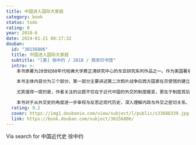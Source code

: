 ```yaml
---
title: 中国进入国际大家庭
category: book
status: todo
rating: 0
year: 2018-6
date: 2024-01-21 08:17:32
douban:
  id: "30156806"
  title: 中国进入国际大家庭
  subtitle: "[美] 徐中约 / 2018 / 商务印书馆"
  intro: >-
    本书原著为20世纪60年代哈佛大学费正清研究中心的东亚研究系列作品之一。作为美国著名汉学家费正清教授的高徒，作者广泛搜集和运用了包括中、英、法、俄、日各语种文献在内的资料，以1858—1880年这一时间段限为切入点，对19世纪中后期清政府在一系列外交事件中的行为与观念作出细致阐述与精辟分析，呈现了近代中国如何由天朝中心主义转型为现代国际社会的一员，尤其是对外交往方面，随着朝贡体系的难以为继，艰难地转向主权国家间的现代外交模式这一过程。

    本书主体内容分为三个部分，第一部分主要讲述第二次鸦片战争后西方国家在京使馆的建立过程，互派使节常驻这一在现代外交看来习以为常的制度，最初却遭遇了从观念到制度层面的反复博弈；第二部分，则详述了国际法引入中国的过程，从林则徐第一次鸦片战争前夕节译国际法至丁韪良应邀翻译的《万国公法》被刊行引用，其中曲折亦多；第三部分则阐述了中国常驻外国使馆制度的建立过程，从同治年间向欧美派出临时性使团到光绪帝继位后大规模派遣常驻外国使节、设立驻外使馆，观念的冲突、人事的龃龉、制度的悖谬，都在这一过程中纷纷呈现。

    尤其值得一提的是，作者关注的议题不仅在于近代中国的外交的制度嬗变，更在于制度其后的观念转型过程及其深层原因。作者巧妙地将时代背景和群像扫描与历史人物个体原因及历史事件偶然性相结合，流畅出入于历史的宏观与微观之间，脉络清晰，议题明确，分析冷静而深入，评价公允而不乏历史的善意。书稿附录的近代外交史相关人员及数据资料翔实而清晰，也为有志于深入研究相关议题的学者提供了颇有助益的支持。

    本书对于从外交史的角度进一步审视与反思近现代历史，深入理解内政与外交之密切关系、国际关系与开放政策等对当下而言仍具重要现实意义的荦荦大端，具有深刻的启发性，是一部精致而耐读的史学著作。
  rating: 9.2
  cover: https://img1.doubanio.com/view/subject/l/public/s33688339.jpg
  link: https://book.douban.com/subject/30156806/
---
```


Via search for 中国近代史 徐中约
